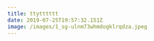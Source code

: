 ```yaml
---
title: ttytttttt
date: 2019-07-25T19:57:32.151Z
image: /images/1_sg-ulnm73whmdogklrqdza.jpeg
---
```


